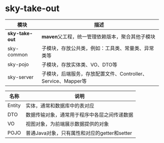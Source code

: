 # sky-take-out



| 模块             | 描述                                                         |
| ---------------- | ------------------------------------------------------------ |
| **sky-take-out** | **maven**父工程，统一管理依赖版本，聚合其他子模块            |
| sky-common       | 子模块，存放公共类，例如：工具类、常量类、异常类等           |
| sky-pojo         | 子模块，存放实体类、VO、DTO等                                |
| sky-server       | 子模块，后端服务，存放配置文件、Controller、Service、Mapper等 |



| **名称** | **说明**                                     |
| -------- | -------------------------------------------- |
| Entity   | 实体，通常和数据库中的表对应                 |
| DTO      | 数据传输对象，通常用于程序中各层之间传递数据 |
| VO       | 视图对象，为前端展示数据提供的对象           |
| POJO     | 普通Java对象，只有属性和对应的getter和setter |
